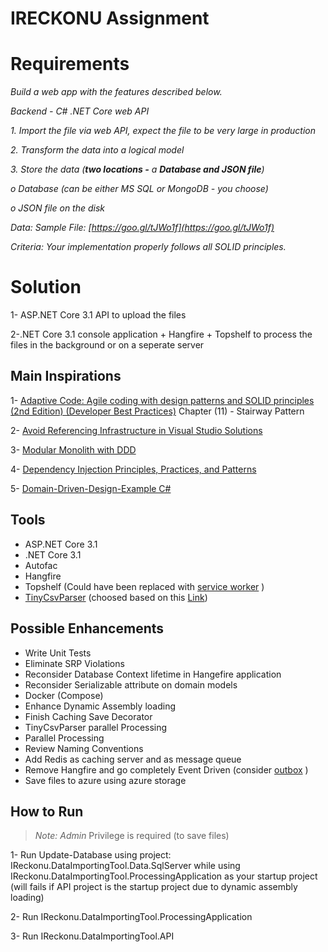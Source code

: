 # IRECKONU Assignment 

# Requirements
_Build a web app with the features described below._

_Backend - C# .NET Core web API_

_1. Import the file via web API, expect the file to be very large in production_

_2. Transform the data into a logical model_

_3. Store the data (**two locations -** a **Database and JSON file**)_

_o Database (can be either MS SQL or MongoDB - you choose)_

_o JSON file on the disk_

_Data: Sample File: [https://goo.gl/tJWo1f](https://goo.gl/tJWo1f)_

_Criteria: Your implementation properly follows all SOLID principles._

# Solution

1- ASP.NET Core 3.1 API to upload the files

2-.NET Core 3.1 console application + Hangfire + Topshelf to process the files in the background or on a seperate server 

## Main Inspirations

1- [Adaptive Code: Agile coding with design patterns and SOLID principles (2nd Edition) (Developer Best Practices)](https://www.amazon.com/Adaptive-Code-principles-Developer-Practices/dp/1509302581) Chapter (11) - Stairway Pattern

2-  [Avoid Referencing Infrastructure in Visual Studio Solutions](https://ardalis.com/avoid-referencing-infrastructure-in-visual-studio-solutions)

3- [Modular Monolith with DDD](https://github.com/kgrzybek/modular-monolith-with-ddd)

4- [Dependency Injection Principles, Practices, and Patterns](https://www.manning.com/books/dependency-injection-principles-practices-patterns)

5- [Domain-Driven-Design-Example C#](https://github.com/zkavtaskin/Domain-Driven-Design-Example)

## Tools

-  ASP.NET Core 3.1
-  .NET Core 3.1
-  Autofac
-  Hangfire
-  Topshelf (Could have been replaced with  [service worker](https://docs.microsoft.com/en-us/aspnet/core/fundamentals/host/hosted-services?view=aspnetcore-3.1&tabs=visual-studio) )
- [TinyCsvParser](http://bytefish.github.io/TinyCsvParser/index.html) (choosed based on this [Link](https://dotnetcoretutorials.com/2018/08/04/csv-parsing-in-net-core/))


## Possible Enhancements

- Write Unit Tests 
- Eliminate SRP Violations
- Reconsider Database Context lifetime in Hangefire application 
- Reconsider Serializable attribute on domain models
- Docker (Compose)
- Enhance Dynamic Assembly loading
- Finish Caching Save Decorator
- TinyCsvParser parallel Processing
- Parallel Processing 
-  Review Naming Conventions
- Add Redis as caching server and as message queue
- Remove Hangfire and go completely Event Driven (consider [outbox](http://www.kamilgrzybek.com/design/the-outbox-pattern/) )
- Save files to azure using azure storage
## How to Run
> **Note:* Admin* Privilege is required (to save files)

1- Run Update-Database using project: IReckonu.DataImportingTool.Data.SqlServer while using IReckonu.DataImportingTool.ProcessingApplication as your startup project (will fails if API project is the startup project due to dynamic assembly loading)

2- Run IReckonu.DataImportingTool.ProcessingApplication

3- Run IReckonu.DataImportingTool.API
